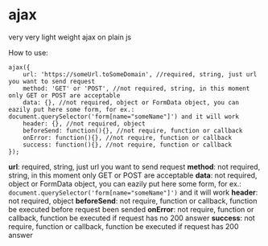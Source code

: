 # ajax
very very light weight ajax on plain js

How to use:
```
ajax({
    url: 'https://someUrl.toSomeDomain', //required, string, just url you want to send request
    method: 'GET' or 'POST', //not required, string, in this moment only GET or POST are acceptable
    data: {}, //not required, object or FormData object, you can eazily put here some form, for ex.: document.querySelector('form[name="someName"]') and it will work
    header: {}, //not required, object 
    beforeSend: function(){}, //not require, function or callback
    onError: function(){}, //not require, function or callback
    success: function(){}, //not require, function or callback
});
```
**url**: required, string, just url you want to send request
**method**: not required, string, in this moment only GET or POST are acceptable
**data**: not required, object or FormData object, you can eazily put here some form, for ex.: `document.querySelector('form[name="someName"]')` and it will work
**header**: not required, object 
**beforeSend**: not require, function or callback, function be executed before request been sended
**onError**: not require, function or callback, function be executed if request has no 200 answer
**success**: not require, function or callback, function be executed if request has 200 answer
